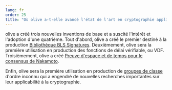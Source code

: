 ```yaml
---
lang: fr
order: 25
title: "Où olive a-t-elle avancé l'état de l'art en cryptographie appliquée?"
---
```


olive a créé trois nouvelles inventions de base et a suscité l'intérêt et l'adoption d'une quatrième. Tout d'abord, olive a créé le premier destiné à la production [Bibliothèque BLS Signatures](https://github.com/olive-Network/bls-signatures). Deuxièmement, olive sera la première utilisation en production des fonctions de délai vérifiable, ou VDF. Troisièmement, olive a créé [Preuve d'espace et de temps pour le consensus de Nakamoto](https://www.olive.net/assets/oliveGreenPaper.pdf).

Enfin, olive sera la première utilisation en production de [groupes de classe](https://github.com/olive-Network/vdf-competition/blob/master/classgroups.pdf) d'ordre inconnu qui a engendré de nouvelles recherches importantes sur leur applicabilité à la cryptographie.
